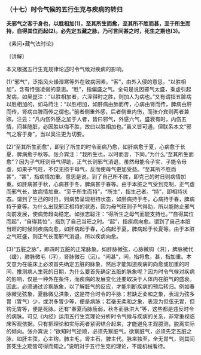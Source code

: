 ### （十七）时令气候的五行生克与疾病的转归

**夫邪气之客于身也，以胜相加(1)，至其所生而愈，至其所不胜而甚，至于所生而持，自得其位而起(2)。必先定五藏之脉，乃可言间甚之时，死生之期也(3)。**

《素问•藏气法时论》

〔讲解〕

本文根据五行生克规律论述时令气候对疾病的影响。

(1)“邪气”，泛指风火燥湿寒等外在致病因素。“客”，由外入侵的意思。“以胜相加”，含有恃强凌弱的意思。“胜”，指偏盛之气。全句是说因邪气太盛，乘虚引起发病。如吴崑注：“以胜相加者，六淫得时之胜，则加人为病也。”又有谓指五脏病以胜相加的，如马莳注：“以胜相加，如肝病由肺而传，心病由肾而传，脾病由肝而传，肾病由脾而传之谓也。”前者侧重外感，后者侧重内伤，而张介宾则两者兼赅。注云：“凡内伤外感之加于人者，皆曰邪气，外感六气，盛衰有时，内伤五情，间甚随脏，必因胜以侮不胜，故曰以胜相加也。”虽义皆可通，但联系本文“邪气之客于身”，当以吴注更为切要。

(2)“至其所生而愈”，即到了所生的时令而病乃愈，如肝病愈于夏，心病愈于长夏，脾病愈于秋等。张介宾注：“我所生也，以时而言，下同。”为什么“至其所生而愈”？因为子气旺则母气得助，正气长则邪气消退，虽然母能令子实，子能令母虚，如果子气旺，不仅无损于母气，反而使母气更加受益。“至其所不胜而甚“，“甚”，指病情加重。意思是说，到了自己所不胜，即克己的时日则病情加重。如肝病甚于秋，心病甚于冬，脾病甚于春等。由于本脏之气受到克制，正气虚而邪气长，故病情加重。“至于所生而持”，“所生”，指生己者。“持”，即相持状态。谓到了生己的时日，则病势呈现相持状态，如肝病持于冬，心病持于春，脾病持于夏等。为什么出现邪正相持的状态，因为母气旺则子气得助，所以能防止邪气向前发展，使病势趋向稳定。如张志聪注：“得所生之母气而能支持也。”“自得其位而起”，“自得其位”，指到了自己当旺之时。“起”，指疾病向愈。谓到了自己本脏当旺的时候则疾病向愈，如肝病起于春，心病起于夏，脾病起于长夏等。由于本脏之气旺盛，则正气长而邪气消退，所以疾病向愈。

(3)“五脏之脉”，即四时五脏的正常脉象。如肝脉微弦，心脉微钩（洪），脾脉微代（缓），肺脉微毛（浮），肾脉微石（沉）。“间甚”，间，指将愈。甚，指加重。本文意为在临床上必须首先确定五脏的脉象，然后才能知道疾病的向愈或加重的时间，推测病人生死的日期，为什么要首先确定五脏的脉象呢？因为时令气候对疾病的影响，仅是一种外在条件，而疾病的发展变化还要取决于人体内在脏气的盛衰。因此，必须通过诊察脉象，以了解脏气的反应，才能判断疾病的预后转归。例如春脉微见弦象，夏脉微见洪象，这是符合时令的平脉；若缺乏柔和之象，表现为弦多胃（胃气）少，或洪多胃少等，便是病脉；若毫无柔和之象，表现为但弦无胃，但钩无胃等，便是死脉。还有“春夏而脉瘦弱，秋冬而脉洪大”等，这些都是违反时令的病脉。可见《内经》运用五行生克理论分析时令气候与疾病的关系，非常重视临床客观依据。只有把理论和实际两者紧密结合起来，才能避免主观臆测，脱离实际的倾向。张介宾说：“欲知时气逆顺，必须先察脏气。欲察脏气，必须先定五脏之脉，如肝主弦，心主钩，肺主毛，肾主石，脾主代。脉来独至，全无胃气，则其间甚死生之期皆可得而知之。”说明对于五行生克的理论，不能机械看待。
